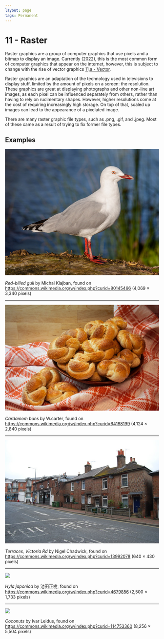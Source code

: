 ```yaml
---
layout: page
tags: Permanent  
---
```


# 11 - Raster

Raster graphics are a group of computer graphics that use pixels and a bitmap to display an image. Currently (2022), this is the most common form of computer graphics that appear on the internet, however, this is subject to change with the rise of vector graphics [11,a - Vector](11,a%20-%20Vector). 

Raster graphics are an adaptation of the technology used in televisions to display stuff, limited by the amount of pixels on a screen: the resolution. These graphics are great at displaying photographs and other non-line art images, as each pixel can be influenced separately from others, rather than having to rely on rudimentary shapes. However, higher resolutions come at the cost of requiring increasingly high storage. On top of that, scaled up images can lead to the appearance of a pixelated image.

There are many raster graphic file types, such as .png, .gif, and .jpeg. Most of these came as a result of trying to fix former file types.

## Examples

![](../../assets/Seagull%20-%20Raster%201.png)

*Red-billed gull* by Michal Klajban, found on https://commons.wikimedia.org/w/index.php?curid=80145466 (4,069 × 3,340 pixels)

---

![](../../assets/Buns%20-%20Raster%202.png)

*Cardamom buns* by W.carter, found on https://commons.wikimedia.org/w/index.php?curid=64188199 (4,124 × 2,840 pixels)

---

![](../../assets/Place%20-%20Raster%203.png)

*Terraces, Victoria Rd* by Nigel Chadwick, found on https://commons.wikimedia.org/w/index.php?curid=13992078 (640 × 430 pixels)

---

![](../../assets/Frog%20-%20Raster%204.png)

*Hyla japonica* by 池田正樹, found on https://commons.wikimedia.org/w/index.php?curid=4679856 (2,500 × 1,733 pixels)

---

![](../../assets/Coconut%20-%20Raster%205.png)

*Coconuts* by Ivar Leidus, found on https://commons.wikimedia.org/w/index.php?curid=114753360 (8,256 × 5,504 pixels)